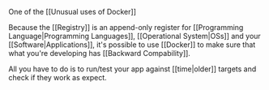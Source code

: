 One of the [[Unusual uses of Docker]]

Because the [[Registry]] is an append-only register for [[Programming Language|Programming Languages]], [[Operational System|OSs]] and your [[Software|Applications]], it's possible to use [[Docker]] to make sure that what you're developing has [[Backward Compability]].

All you have to do is to run/test your app against [[time|older]] targets and check if they work as expect.
